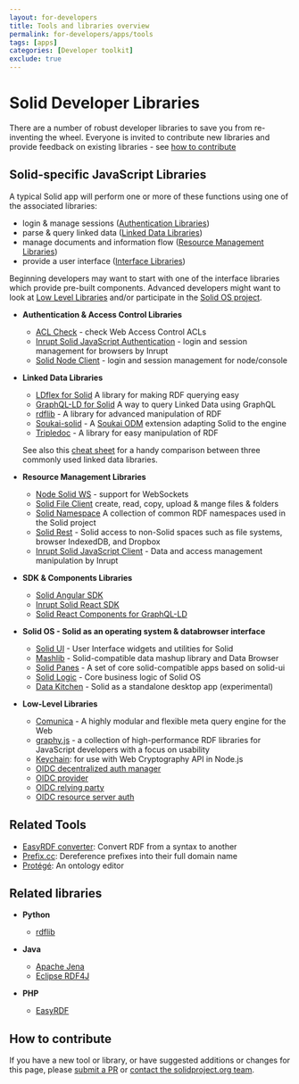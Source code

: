 ```yaml
---
layout: for-developers
title: Tools and libraries overview
permalink: for-developers/apps/tools
tags: [apps]
categories: [Developer toolkit]
exclude: true
---
```


# Solid Developer Libraries

There are a number of robust developer libraries to save you from re-inventing the wheel.  Everyone is invited to contribute new libraries and provide feedback on existing libraries - see [how to contribute](#contribute)

## <a name="libraries">Solid-specific JavaScript Libraries</a>

A typical Solid app will perform one or more of these functions using one of the associated libraries:

* login & manage sessions ([Authentication Libraries](#authentication))
* parse & query linked data  ([Linked Data Libraries](#linked_data))
* manage documents and information flow ([Resource Management Libraries](#resource))
* provide a user interface ([Interface Libraries](#interface))

Beginning developers may want to start with one of the interface libraries which provide pre-built components.  Advanced developers might want to look at [Low Level Libraries](#low_level) and/or participate in the [Solid OS project](#solidos).

  * <a name="authentication">**Authentication & Access Control Libraries**</a>
     * [ACL Check](https://github.com/solid/acl-check) - check Web Access Control ACLs
     * [Inrupt Solid JavaScript Authentication](https://github.com/inrupt/solid-client-authn-js) - login and session management for browsers by Inrupt
     * [Solid Node Client](https://github.com/jeff-zucker/solid-auth-cli) - login and session management for node/console

  * <a name="linked_data">**Linked Data Libraries**</a>
     * [LDflex for Solid](https://github.com/solid/query-ldflex) A library for making RDF querying easy
     * [GraphQL-LD for Solid](https://github.com/rubensworks/graphql-ld-comunica-solid.js) A way to query Linked Data using GraphQL
     * [rdflib](https://github.com/linkeddata/rdflib.js/) - A library for advanced manipulation of RDF
     * [Soukai-solid](https://github.com/NoelDeMartin/soukai-solid) -  A [Soukai ODM](https://soukai.js.org/) extension adapting Solid to the engine
     * [Tripledoc](https://vincenttunru.gitlab.io/tripledoc/) - A library for easy manipulation of RDF

      See also this [cheat sheet](https://vincenttunru.gitlab.io/tripledoc/docs/cheatsheet) for a handy comparison between three commonly used linked data libraries.

  * <a name="resource">**Resource  Management Libraries**</a>
     * [Node Solid WS](https://github.com/solid/node-solid-ws) - support for WebSockets
     * [Solid File Client](https://github.com/jeff-zucker/solid-file-client) create, read, copy, upload & mange files & folders
     * [Solid Namespace](https://github.com/solid/solid-namespace/blob/master/index.js) A collection of common RDF namespaces used in the Solid project
     * [Solid Rest](https://github.com/jeff-zucker/solid-rest) - Solid access to non-Solid spaces such as file systems, browser IndexedDB, and Dropbox
     * [Inrupt Solid JavaScript Client](https://github.com/inrupt/solid-client-js) - Data and access management manipulation by Inrupt

  * <a name="interface">**SDK & Components Libraries**</a>
     * [Solid Angular SDK](https://github.com/inrupt/generator-solid-angular)
     * [Inrupt Solid React SDK](https://github.com/inrupt/solid-ui-react)
     * [Solid React Components for GraphQL-LD](https://github.com/rubensworks/solid-react-graphql-ld.js)
     
  * <a name="solidos">**Solid OS - Solid as an operating system & databrowser interface**</a>
  
     * [Solid UI](https://github.com/solid/solid-ui) - User Interface widgets and utilities for Solid
     * [Mashlib](https://github.com/solid/mashlib) - Solid-compatible data mashup library and Data Browser
     * [Solid Panes](https://github.com/solid/solid-panes) - A set of core solid-compatible apps based on solid-ui
     * [Solid Logic](https://github.com/solid/solid-logic) - Core business logic of Solid OS
     * [Data Kitchen](https://github.com/jeff-zucker/data-kitceh) - Solid as a standalone desktop app (experimental)

  * <a name="low_level">**Low-Level Libraries**</a>

     * [Comunica](https://github.com/comunica/comunica) - A highly modular and flexible meta query engine for the Web
     * [graphy.js](https://graphy.link/) - a collection of high-performance RDF libraries for JavaScript developers with a focus on usability
     * [Keychain](https://github.com/solid/keychain): for use with Web Cryptography API in Node.js
     * [OIDC decentralized auth manager](https://github.com/solid/oidc-auth-manager)
     * [OIDC provider](https://github.com/solid/oidc-op)
     * [OIDC relying party](https://github.com/solid/oidc-rp)
     * [OIDC resource server auth](https://github.com/solid/oidc-rs)

## Related Tools
  * [EasyRDF converter](http://www.easyrdf.org/converter): Convert RDF from a syntax to another
  * [Prefix.cc](http://prefix.cc): Dereference prefixes into their full domain name
  * [Protégé](https://protege.stanford.edu): An ontology editor

## Related libraries

  * **Python**

     * [rdflib](https://rdflib.readthedocs.io/en/stable/)

  * **Java**

     * [Apache Jena](https://jena.apache.org/)
     * [Eclipse RDF4J](https://rdf4j.eclipse.org/)

  * **PHP**

     * [EasyRDF](http://www.easyrdf.org/)

## <a name="contribute">How to contribute</a>

If you have a new tool or library, or have suggested additions or changes for this page, please [submit a PR](https://github.com/solid/solidproject.org/tree/staging/_posts/for-developers/apps/tools) or [contact the solidproject.org team](mailto:contact@solidproject.org). 

